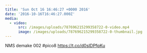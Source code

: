 ```yaml
---
title: 'Sun Oct 16 16:46:27 +0000 2016'
date: '2016-10-16T16:46:27.000Z'
media:
  - video:
      src: /images/uploads/787696215299358722-0-video.mp4
      image: /images/uploads/787696215299358722-0-thumbnail.jpg
---
```

NMS demake 002 #pico8 https://t.co/d0sIDPfpKu
